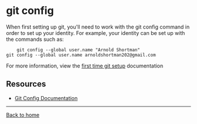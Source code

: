 # git config
When first setting up git, you'll need to work with the git config command in order to set up your identity.
For example, your identity can be set up with the commands such as:
```
    git config --global user.name "Arnold Shortman"
git config --global user.name arnoldshortman202@gmail.com
```
For more information, view the [first time git setup](https://git-scm.com/book/en/v2/Getting-Started-First-Time-Git-Setup) documentation
## Resources
- [Git Config Documentation](https://git-scm.com/docs/git-config)
---
[Back to home](../README.md)